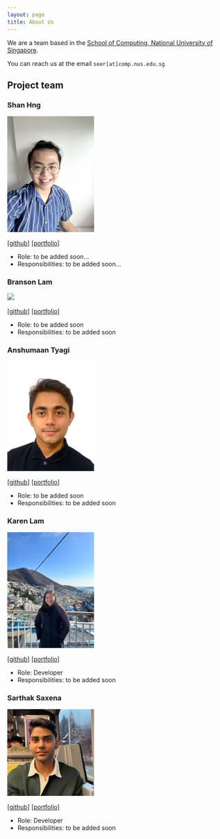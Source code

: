```yaml
---
layout: page
title: About Us
---
```


We are a team based in the [School of Computing, National University of Singapore](http://www.comp.nus.edu.sg).

You can reach us at the email `seer[at]comp.nus.edu.sg`

## Project team

### Shan Hng

<img src="images/shanhng.png" width="200px">

[[github](https://github.com/shanhng)]
[[portfolio](team/shanhng.md)]

* Role: to be added soon...
* Responsibilities: to be added soon...

### Branson Lam

<img src="images/johndoe.png" width="200px">

[[github](http://github.com/bransonlj)]
[[portfolio](team/bransonlj.md)]

* Role: to be added soon
* Responsibilities: to be added soon

### Anshumaan Tyagi

<img src="images/anshumaantgi.png" width="200px">

[[github](http://github.com/anshumaantgi)] [[portfolio](team/anshumaantgi.md)]

* Role: to be added soon
* Responsibilities: to be added soon

### Karen Lam

<img src="images/karen-lam.png" width="200px">

[[github](https://github.com/Karen-Lam)]
[[portfolio](team/karen-lam.md)]

* Role: Developer
* Responsibilities: to be added soon

### Sarthak Saxena

<img src="images/sarthak181.png" width="200px">

[[github](http://github.com/sarthak181)]
[[portfolio](team/sarthak181.md)]

* Role: Developer
* Responsibilities: to be added soon
